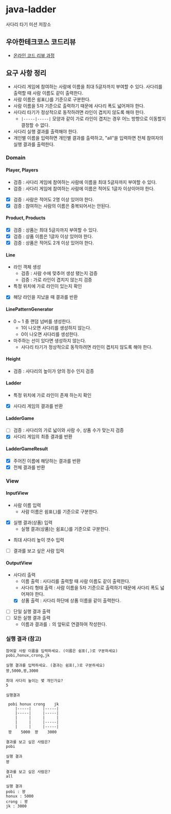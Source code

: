 # java-ladder

사다리 타기 미션 저장소

## 우아한테크코스 코드리뷰

- [온라인 코드 리뷰 과정](https://github.com/woowacourse/woowacourse-docs/blob/master/maincourse/README.md)

## 요구 사항 정리

- 사다리 게임에 참여하는 사람에 이름을 최대 5글자까지 부여할 수 있다. 사다리를 출력할 때 사람 이름도 같이 출력한다.
- 사람 이름은 쉼표(,)를 기준으로 구분한다.
- 사람 이름을 5자 기준으로 출력하기 때문에 사다리 폭도 넓어져야 한다.
- 사다리 타기가 정상적으로 동작하려면 라인이 겹치지 않도록 해야 한다.
    - `|-----|-----|` 모양과 같이 가로 라인이 겹치는 경우 어느 방향으로 이동할지 결정할 수 없다.
- 사다리 실행 결과를 출력해야 한다.
- 개인별 이름을 입력하면 개인별 결과를 출력하고, "all"을 입력하면 전체 참여자의 실행 결과를 출력한다.

### Domain

#### Player, Players

- 검증 : 사다리 게임에 참여하는 사람에 이름을 최대 5글자까지 부여할 수 있다.
- 검증 : 사다리 게임에 참여하는 사람에 이름은 적어도 1글자 이상이어야 한다.
- [x] 검증 : 사람은 적어도 2명 이상 있어야 한다.
- [x] 검증 : 참여하는 사람의 이름은 중복되어서는 안된다.

#### Product, Products

- [x] 검증 : 상품는 최대 5글자까지 부여할 수 있다.
- [x] 검증 : 상품 이름은 1글자 이상 있어야 한다.
- [x] 검증 : 상품은 적어도 2개 이상 있어야 한다.

#### Line

- 라인 객체 생성
    - 검증 : 사람 수에 맞추어 생성 됐는지 검증
    - 검증 : 가로 라인이 겹치지 않는지 검증
- 특정 위치에 가로 라인이 있는지 확인
- [x] 해당 라인을 지났을 때 결과를 반환

#### LinePatternGenerator

- 0 ~ 1 중 랜덤 넘버를 생성한다.
    - 1이 나오면 사다리를 생성하지 않는다.
    - 0이 나오면 사다리를 생성한다.
- 마주하는 선이 있다면 생성하지 않는다.
    - 사다리 타기가 정상적으로 동작하려면 라인이 겹치지 않도록 해야 한다.

#### Height

- 검증 : 사다리의 높이가 양의 정수 인지 검증

#### Ladder

- 특정 위치에 가로 라인이 존재 하는지 확인
- [x] 사다리 게임의 결과를 반환

#### LadderGame

- [ ] 검증 : 사다리의 가로 넓이와 사람 수, 상품 수가 맞는지 검증
- [x] 사다리 게임의 최종 결과를 반환

#### LadderGameResult

- [x] 주어진 이름에 해당하는 결과를 반환
- [x] 전체 결과를 반환

### View

#### InputView

- 사람 이름 입력
    - 사람 이름은 쉼표(,)를 기준으로 구분한다.
- [x] 실행 결과(상품) 입력
    - 실행 결과(상품)는 쉼표(,)를 기준으로 구분한다.
- 최대 사다리 높이 갯수 입력
- [ ] 결과를 보고 싶은 사람 입력

#### OutputView

- 사다리 출력
    - 이름 출력 : 사다리를 출력할 때 사람 이름도 같이 출력한다.
    - 사다리 형태 출력 : 사람 이름을 5자 기준으로 출력하기 때문에 사다리 폭도 넓어져야 한다.
    - [x] 상품 출력 : 사다리 하단에 상품 이름을 같이 출력한다.
- [ ] 단일 실행 결과 출력
- [ ] 모든 실행 결과 출력
    - 이름과 결과를 ` : ` 의 앞뒤로 연결하여 작성한다.

### 실행 결과 (참고)

```text
참여할 사람 이름을 입력하세요. (이름은 쉼표(,)로 구분하세요)
pobi,honux,crong,jk

실행 결과를 입력하세요. (결과는 쉼표(,)로 구분하세요)
꽝,5000,꽝,3000

최대 사다리 높이는 몇 개인가요?
5

실행결과

 pobi honux crong    jk 
    |-----|     |-----|
    |-----|     |-----|
    |     |     |     |
    |     |     |-----|
    |     |     |-----|
 꽝    5000  꽝    3000

결과를 보고 싶은 사람은?
pobi

실행 결과
꽝

결과를 보고 싶은 사람은?
all

실행 결과
pobi : 꽝
honux : 5000
crong : 꽝
jk : 3000
```
